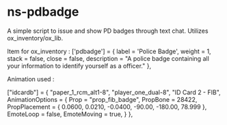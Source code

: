# ns-pdbadge
A simple script to issue and show PD badges through text chat. Utilizes ox_inventory/ox_lib.

Item for ox_inventory :
	['pdbadge'] = {
		label = 'Police Badge',
		weight = 1,
		stack = false,
		close = false,
		description = "A police badge containing all your information to identify yourself as a officer."
	},

Animation used :

 ["idcardb"] = {
        "paper_1_rcm_alt1-8",
        "player_one_dual-8",
        "ID Card 2 - FIB",
        AnimationOptions = {
            Prop = "prop_fib_badge",
            PropBone = 28422,
            PropPlacement = {
                0.0600,
                0.0210,
                -0.0400,
                -90.00,
                -180.00,
                78.999
            },
            EmoteLoop = false,
            EmoteMoving = true,
        }
    },
